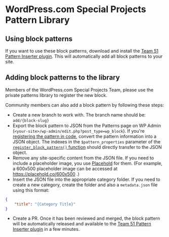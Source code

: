 # WordPress.com Special Projects Pattern Library

## Using block patterns

If you want to use these block patterns, download and install the [Team 51 Pattern Inserter plugin](https://github.com/a8cteam51/team51-pattern-inserter/releases/latest/download/team51-pattern-inserter.zip). This will automatically add all block patterns to your site.

## Adding block patterns to the library

Members of the WordPress.com Special Projects Team, please use the private patterns library to register the new block. 

Community members can also add a block pattern by following these steps:

- Create a new branch to work with. The branch name should be: `add/{block-slug}`
- Export the block pattern to JSON from the Patterns page on WP Admin (`<your-site>/wp-admin/edit.php?post_type=wp_block`). If you're [registering the pattern in code](https://developer.wordpress.org/themes/features/block-patterns/#registering-block-patterns), convert the pattern information into a JSON object. The indexes in the `$pattern_properties` parameter of the [`register_block_pattern()` function](https://developer.wordpress.org/reference/functions/register_block_pattern/) should directly transfer to the JSON object.
- Remove any site-specific content from the JSON file. If you need to include a placeholder image, you use [Placehold](https://placehold.co/) for them. (For example, a 600x500 placeholder image can be accessed at https://placehold.co/600x500 .)
- Insert the JSON file into the appropriate category folder. If you need to create a new category, create the folder and also a `metadata.json` file using this format:
```json
{
	"title": "{Category Title}"
}
```
- Create a PR. Once it has been reviewed and merged, the block pattern will be automatically released and available to the [Team 51 Pattern Inserter plugin](https://github.com/a8cteam51/team51-pattern-inserter/releases/latest/download/team51-pattern-inserter.zip) in a few minutes.